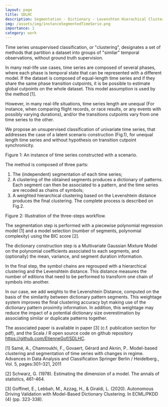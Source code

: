 ```yaml
---
layout: page
title: SDLHC
description: Segmentation - Dictionary - Levenshten Hierachical Clustering
img: /assets/img/instanceSegmentedTimeSerie.png
importance: 1
category: work
---
```


Time series unsupervised classification, or "clustering", designates a set of methods that partition a dataset into groups of "similar" temporal observations, without ground truth supervision.

In many real-life use cases, time series are composed of several phases, where each phase is temporal state that can be represented with a different model. If the dataset is composed of equal-length time series and if they share the same phase transition cutpoints, it is be possible to estimate global cutpoints on the whole dataset. This model assumption is used by the method [1].

However, in many real-life situations, time series length are unequal (For instance, when comparing flight records, or race results, or any events with possibly varying durations), and/or the transitions cutpoints vary from one time series to the other.

We propose an unsupervised classification of univariate time series, that addresses the case of a latent scenario construction (Fig.1), for unequal length time series and without hypothesis on transition cutpoint synchronicity.

<div class="row align-items-center">
    <div class="col-sm-1">
    </div>
    <div class="col-sm-9 mt-3 mt-md-2">
        <img class="img-fluid rounded z-depth-1" src="{{ '/assets/img/scenarioHypothesis.png' | relative_url }}" alt="" title="example image"/>
    </div>
</div>
<div class="caption">
    Figure 1: An instance of time series constructed with a scenario.
</div>

The method is composed of three parts: 
1) The (independent) segmentation of each time series; 
2) A clustering of the obtained segments produces a dictionary of patterns. Each segment can then be associated to a pattern, and the time series are recoded as chains of symbols; 
3) A weighted hierarchical clustering based on the Levenshtein distance produces the final clustering. The complete process is described on Fig.2.

<div class="row">
    <div class="col-sm-1">
    </div>
    <div class="col-sm-9 mt-3 mt-md-2">
        <img class="img-fluid rounded z-depth-1" src="{{ '/assets/img/workflowSegmentation.png' | relative_url }}" alt="" title="example image"/>
    </div>
</div>
<div class="caption">
    Figure 2: Illustration of the three-steps workflow.
</div>


The segmentation step is performed with a piecewise polynomial regression model [1] and a model selection (number of segments, polynomial complexity) using the BIC score [2].

The dictionary construction step is a Multivariate Gaussian Mixture Model on the polynomial coefficients associated to each segments, and (optionally) the mean, variance, and segment duration information.

In the final step, the symbol chains are regrouped with a hierarchical clustering and the Levenshtein distance. This distance measures the number of editions that need to be performed to transform one chain of symbols into another.

In our case, we add weights to the Levenshtein Distance, computed on the basis of the similarity between dictionary pattern segments. This weightage system improves the final clustering accuracy byt making use of the dictionary pattern proximity information. In addition, this weightage may reduce the impact of a potential dictionary size overestimation by associating similar or duplicate patterns together.

The associated paper is available in paper [3] (c.f. publication section for pdf), and the Scala / R open source code on github repository https://github.com/EtienneGof/SDLHC.

[1] Samé, A., Chamroukhi, F., Govaert, Gérard and Aknin, P.. Model-based clustering and segmentation of time series with changes in regime. Advances in Data Analysis and Classification Springer Berlin / Heidelberg., Vol. 5, pages:301–321, 2011

[2] Schwarz, G. (1978). Estimating the dimension of a model. The annals of statistics, 461-464.

[3] Goffinet, E., Lebbah, M., Azzag, H., & Giraldi, L. (2020). Autonomous Driving Validation with Model-Based Dictionary Clustering. In ECML/PKDD (4) (pp. 323-338).


